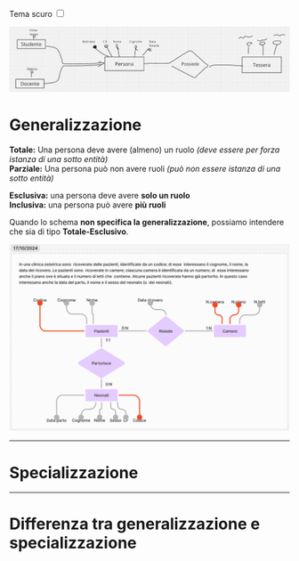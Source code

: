<link rel="stylesheet" href="../style.css">

<label style="" for="tema-scuro">Tema scuro
    <input type="checkbox" id="tema-scuro"></input>
</label>

![Schema 15/10/2024](./immagini/2024_10_15_schemaER.png)

# Generalizzazione

**Totale:** Una persona deve avere (almeno) un ruolo _(deve essere per forza istanza di una sotto entità)_<br>
**Parziale:** Una persona può non avere ruoli _(può non essere istanza di una sotto entità)_

**Esclusiva:** una persona deve avere **solo un ruolo**<br>
**Inclusiva:** una persona può avere **più ruoli**

Quando lo schema **non specifica la generalizzazione**, possiamo intendere che sia di tipo **Totale-Esclusivo**.

![Schema 17/10/2024](./immagini/2024_10_17_schemaER.png)

---

# Specializzazione

---

# Differenza tra generalizzazione e specializzazione

